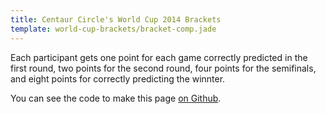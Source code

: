 ```yaml
---
title: Centaur Circle's World Cup 2014 Brackets
template: world-cup-brackets/bracket-comp.jade
---
```


Each participant gets one point for each game correctly predicted in the first round, two points for the second round, four points for the semifinals, and eight points for correctly predicting the winnter.

You can see the code to make this page [on Github](https://github.com/gadomski/gadomski.github.io/blob/wintersmith/contents/world-cup-brackets/centaur-cir.js).
